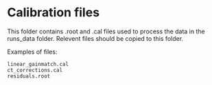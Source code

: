 # Calibration files

This folder contains .root and .cal files used to process the data in the runs_data folder. Relevent files should be copied to this folder.

Examples of files:
```
linear_gainmatch.cal
ct_corrections.cal
residuals.root
```